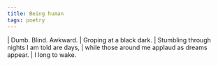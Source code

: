 ```yaml
---
title: Being human
tags: poetry
---
```


| Dumb.  Blind.  Awkward.
| Groping at a black dark.
| Stumbling through nights I am told are days,
| while those around me applaud as dreams appear.
| I long to wake.
